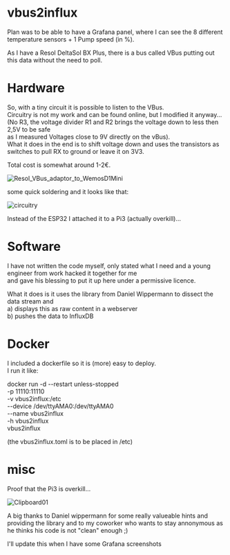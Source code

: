 # vbus2influx

Plan was to be able to have a Grafana panel, where I can see the 8 different temperature sensors + 1 Pump speed (in %).<br>

As I have a Resol DeltaSol BX Plus, there is a bus called VBus putting out this data without the need to poll.<br>

# Hardware

So, with a tiny circuit it is possible to listen to the VBus.<br>
Circuitry is not my work and can be found online, but I modified it anyway...<br>
(No R3, the voltage divider R1 and R2 brings the voltage down to less then 2,5V to be safe<br>
as I measured Voltages close to 9V directly on the vBus).<br>
What it does in the end is to shift voltage down and uses the transistors as switches to pull RX to ground or leave it on 3V3.<br>

Total cost is somewhat around 1-2€.

![Resol_VBus_adaptor_to_WemosD1Mini](https://user-images.githubusercontent.com/6953309/181694190-ed17f850-7d52-4fff-897e-6f5f72776b70.png)

some quick soldering and it looks like that:

![circuitry](https://user-images.githubusercontent.com/6953309/181695276-468818aa-a619-4abc-9a7b-62f771904203.jpg)

Instead of the ESP32 I attached it to a Pi3 (actually overkill)...

# Software

I have not written the code myself, only stated what I need and a young engineer from work hacked it together for me<br>
and gave his blessing to put it up here under a permissive licence.<br>

What it does is it uses the library from Daniel Wippermann to dissect the data stream and<br>
a) displays this as raw content in a webserver<br>
b) pushes the data to InfluxDB

# Docker

I included a dockerfile so it is (more) easy to deploy.<br>
I run it like:

docker run -d --restart unless-stopped \
 -p 11110:11110 \
 -v vbus2influx:/etc \
 --device /dev/ttyAMA0:/dev/ttyAMA0 \
 --name vbus2influx \
 -h vbus2influx \
 vbus2influx

(the vbus2influx.toml is to be placed in /etc)

# misc

Proof that the Pi3 is overkill...

![Clipboard01](https://user-images.githubusercontent.com/6953309/181697857-e6a26a3e-ba0e-4dd4-9741-4b94376aa0f4.png)

A big thanks to Daniel wippermann for some really valueable hints and<br>
providing the library and to my coworker who wants to stay annonymous as he thinks his code is not "clean" enough ;)<br>

I'll update this when I have some Grafana screenshots
